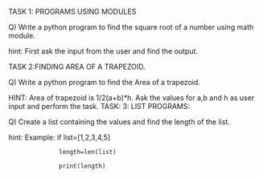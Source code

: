 TASK 1: PROGRAMS USING MODULES

Q) Write a python program to find the square root of a number using math module.

  hint: First ask the input from the user and find the output.
  
TASK 2:FINDING AREA OF A TRAPEZOID.

Q)  Write a python program to find the  Area of a trapezoid.

  HINT:   Area of trapezoid is 1/2(a+b)*h.
          Ask the values for a,b and h as user input and perform the task.
TASK: 3: LIST PROGRAMS:

 Q)  Create a list containing the values and find the length of the list.
 
  hint: Example: if list=[1,2,3,4,5]
  
                  length=len(list)
                  
                  print(length)  
 
